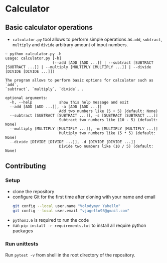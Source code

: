 # Calculator

## Basic calculator operations
- `calculator.py` tool allows to perform simple operations as `add`, `subtract`, `multiply` and `divide` arbitrary amount of input numbers. 
```
~ python calculator.py -h
usage: calculator.py [-h]
                     (--add [ADD [ADD ...]] | --subtract [SUBTRACT [SUBTRACT ...]] | --multiply [MULTIPLY [MULTIPLY ...]] | --divide [DIVIDE [DIVIDE ...]])

The program allows to perform basic options for calculator such as `add`,
`subtract`, `multiply`, `divide`, .

optional arguments:
  -h, --help            show this help message and exit
  --add [ADD [ADD ...]], -a [ADD [ADD ...]]
                        Add two numbers like (5 + 5) (default: None)
  --subtract [SUBTRACT [SUBTRACT ...]], -s [SUBTRACT [SUBTRACT ...]]
                        Subtract two numbers like (10 - 5) (default: None)
  --multiply [MULTIPLY [MULTIPLY ...]], -m [MULTIPLY [MULTIPLY ...]]
                        Multiply two numbers like (5 * 5) (default: None)
  --divide [DIVIDE [DIVIDE ...]], -d [DIVIDE [DIVIDE ...]]
                        Divide two numbers like (10 / 5) (default: None)
```
## Contributing

### Setup
- clone the repository
- configure Git for the first time after cloning with your name and email
  ```bash
  git config --local user.name "Volodymyr Yahello"
  git config --local user.email "vjagello93@gmail.com"
  ```
- `python3.6` is required to run the code
- run `pip install -r requirements.txt` to install all require python packages

### Run unittests
Run `pytest -v` from shell in the root directory of the repository.